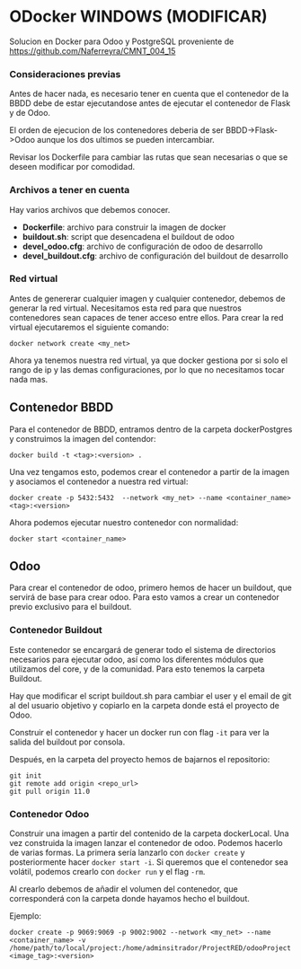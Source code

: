# ODocker WINDOWS (MODIFICAR)
Solucion en Docker para Odoo y PostgreSQL proveniente de https://github.com/Naferreyra/CMNT_004_15
### Consideraciones previas
Antes de hacer nada, es necesario tener en cuenta que el contenedor de la BBDD debe de estar ejecutandose antes de ejecutar el contenedor de Flask y de Odoo.

El orden de ejecucion de los contenedores deberia de ser BBDD->Flask->Odoo aunque los dos ultimos se pueden intercambiar.

Revisar los Dockerfile para cambiar las rutas que sean necesarias o que se deseen modificar por comodidad. 
### Archivos a tener en cuenta
Hay varios archivos que debemos conocer.

* **Dockerfile**: archivo para construir la imagen de docker
* **buildout.sh**: script que desencadena el buildout de odoo
* **devel_odoo.cfg**: archivo de configuración de odoo de desarrollo
* **devel_buildout.cfg**: archivo de configuración del buildout de desarrollo

### Red virtual
Antes de genererar cualquier imagen y cualquier contenedor, debemos de generar la red virtual. Necesitamos esta red para que nuestros contenedores sean capaces de tener acceso entre ellos. Para crear la red virtual ejecutaremos el siguiente comando:
```commandline
docker network create <my_net>
```
Ahora ya tenemos nuestra red virtual, ya que docker gestiona por si solo el rango de ip y las demas configuraciones, 
por lo que no necesitamos tocar nada mas.
## Contenedor BBDD
Para el contenedor de BBDD, entramos dentro de la carpeta dockerPostgres y construimos la imagen del contendor:
```commandline
docker build -t <tag>:<version> .
```
Una vez tengamos esto, podemos crear el contenedor a partir de la imagen y asociamos el contenedor a nuestra red virtual:
```commandline
docker create -p 5432:5432  --network <my_net> --name <container_name> <tag>:<version>
```
Ahora podemos ejecutar nuestro contenedor con normalidad:
```commandline
docker start <container_name>
```
## Odoo
Para crear el contenedor de odoo, primero hemos de hacer un buildout, que servirá de base para crear odoo. Para esto vamos a crear un contenedor previo exclusivo para el buildout.

### Contenedor Buildout
Este contenedor se encargará de generar todo el sistema de directorios necesarios para ejecutar odoo, así como los diferentes módulos que utilizamos del core, y de la comunidad.
Para esto tenemos la carpeta Buildout.

Hay que modificar el script buildout.sh para cambiar el user y el email de git al del usuario objetivo y copiarlo en la carpeta donde está el proyecto de Odoo.

Construir el contenedor y hacer un docker run con flag `-it` para ver la salida del buildout por consola. 

Después, en la carpeta del proyecto hemos de bajarnos el repositorio:

```commandline
git init
git remote add origin <repo_url>
git pull origin 11.0
```

### Contenedor Odoo
Construir una imagen a partir del contenido de la carpeta dockerLocal. Una vez construida la imagen lanzar el contenedor de odoo. Podemos hacerlo de varias formas.
La primera sería lanzarlo con `docker create` y posteriormente hacer `docker start -i`. Si queremos que el contenedor sea volátil, podemos crearlo con `docker run` y el flag `-rm`.

Al crearlo debemos de añadir el volumen del contenedor, que corresponderá con la carpeta donde hayamos hecho el buildout.

Ejemplo:
```commandline
docker create -p 9069:9069 -p 9002:9002 --network <my_net> --name <container_name> -v /home/path/to/local/project:/home/adminsitrador/ProjectRED/odooProject <image_tag>:<version>
```